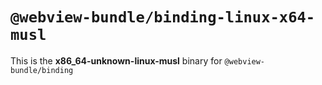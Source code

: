 # `@webview-bundle/binding-linux-x64-musl`

This is the **x86_64-unknown-linux-musl** binary for `@webview-bundle/binding`
